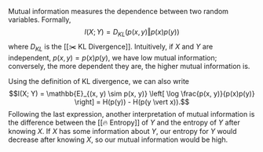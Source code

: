 Mutual information measures the dependence between two random variables. Formally, $$I(X;Y) = D_{KL}(p(x, y) \Vert p(x)p(y))$$ where $D_{KL}$ is the [[✂️ KL Divergence]]. Intuitively, if $X$ and $Y$ are independent, $p(x, y) = p(x)p(y)$, we have low mutual information; conversely, the more dependent they are, the higher mutual information is.

Using the definition of KL divergence, we can also write $$I(X; Y) = \mathbb{E}_{(x, y) \sim p(x, y)} \left[ \log \frac{p(x, y)}{p(x)p(y)} \right] = H(p(y)) - H(p(y \vert x)).$$ Following the last expression, another interpretation of mutual information is the difference between the [[🔥 Entropy]] of $Y$ and the entropy of $Y$ after knowing $X$. If $X$ has some information about $Y$, our entropy for $Y$ would decrease after knowing $X$, so our mutual information would be high.